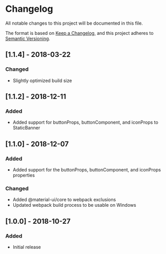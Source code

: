 # Changelog
All notable changes to this project will be documented in this file.

The format is based on [Keep a Changelog](https://keepachangelog.com/en/1.0.0/),
and this project adheres to [Semantic Versioning](https://semver.org/spec/v2.0.0.html).

## [1.1.4] - 2018-03-22
### Changed
- Slightly optimized build size

## [1.1.2] - 2018-12-11
### Added
- Added support for buttonProps, buttonComponent, and iconProps to StaticBanner

## [1.1.0] - 2018-12-07
### Added
- Added support for the buttonProps, buttonComponent, and iconProps properties
### Changed
- Added @material-ui/core to webpack exclusions
- Updated webpack build process to be usable on Windows

## [1.0.0] - 2018-10-27
### Added
- Initial release

